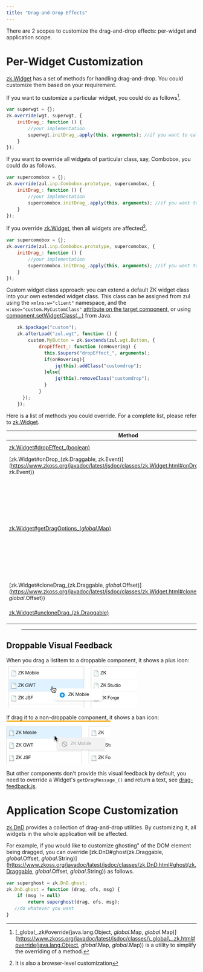 ```yaml
---
title: "Drag-and-Drop Effects"
---
```




There are 2 scopes to customize the drag-and-drop effects: per-widget
and application scope.

# Per-Widget Customization

[zk.Widget](https://www.zkoss.org/javadoc/latest/jsdoc/classes/zk.Widget.html) has a set of methods for
handling drag-and-drop. You could customize them based on your
requirement.

If you want to customize a particular widget, you could do as
follows[^1].

```javascript
var superwgt = {};
zk.override(wgt, superwgt, {
    initDrag_: function () {
        //your implementation
        superwgt.initDrag_.apply(this, arguments); //if you want to call back the default implementation
    }
});
```

If you want to override all widgets of particular class, say, Combobox,
you could do as follows.

```javascript
var supercomobox = {};
zk.override(zul.inp.Combobox.prototype, supercomobox, {
    initDrag_: function () {
        //your implementation
        supercomobox.initDrag_.apply(this, arguments); //if you want to call back the default implementation
    }
});
```

If you override [zk.Widget](https://www.zkoss.org/javadoc/latest/jsdoc/classes/zk.Widget.html), then all
widgets are affected[^2].

```javascript
var supercomobox = {};
zk.override(zul.inp.Combobox.prototype, supercomobox, {
    initDrag_: function () {
        //your implementation
        supercomobox.initDrag_.apply(this, arguments); //if you want to call back the default implementation
    }
});
```

Custom widget class approach: you can extend a default ZK widget class
into your own extended widget class. This class can be assigned from zul
using the `xmlns:w="client"` namespace, and the
`w:use="custom.MyCustomClass"` [attribute on the target component]({{site.baseurl}}/zk_client_side_ref/widget_customization#Specify_Your_Own_Widget_Class),
or using
[component.setWidgetClass(...)](https://www.zkoss.org/javadoc/latest/zk/org/zkoss/zk/ui/AbstractComponent.html#setWidgetClass-java.lang.String-)
from Java.

```javascript
    zk.$package("custom");
    zk.afterLoad("zul.wgt", function () {
        custom.MyButton = zk.$extends(zul.wgt.Button, {
            dropEffect_: function (onHovering) {
              this.$supers("dropEffect_", arguments);
              if(onHovering){
                  jq(this).addClass("customdrop");
              }else{
                  jq(this).removeClass("customdrop");
              }
            }
      });
    });
```

Here is a list of methods you could override. For a complete list,
please refer to [zk.Widget](https://www.zkoss.org/javadoc/latest/jsdoc/classes/zk.Widget.html).

| Method | Description |
|--------|-------------|
| [zk.Widget#dropEffect_(boolean)](https://www.zkoss.org/javadoc/latest/jsdoc/classes/zk.Widget.html#dropEffect_(boolean)) | Called to have some visual effect when the user is dragging a widget over this widget and this widget is droppable. Notice it is the effect to indicate that a widget is droppable. |
| [zk.Widget#onDrop_(zk.Draggable, zk.Event)](https://www.zkoss.org/javadoc/latest/jsdoc/classes/zk.Widget.html#onDrop_(zk.Draggable, zk.Event)) | Called to fire the onDrop event. You could override it to implement some effects to indicate dropping. |
| [zk.Widget#getDragOptions_(_global_.Map)](https://www.zkoss.org/javadoc/latest/jsdoc/classes/zk.Widget.html#getDragOptions_(_global_.Map)) | Returns the options used to instantiate [zk.Draggable](https://www.zkoss.org/javadoc/latest/jsdoc/classes/zk.Draggable.html). There is a lot what you could customize with this method, since the options control many effects, such `starteffect`, `endeffect`, `change` and so on. Note: the dragOptions map received as parameter in this function is a global "static" object shared by every instances of drag and drop in the page. If you make modifications to this object directly, they will apply to every drag and drop workflow triggered subsequently. A simple way to do a punctual change to the drag behavior is to copy the object, then modify and return the copy.<br/><br/>```javascript<br/>getDragOptions_: function(map) {<br/>    if(windowOptions == null){<br/>        windowOptions = zk.copy(new Map(),map);<br/>        //Commented out: chain effect from multiple overrides<br/>        //var oldstarteffect = map.starteffect;<br/>        windowOptions.starteffect = function(dg) {<br/>            //oldstarteffect.apply(this,arguments);<br/>            jq(dg.node).css("background-color","yellow");<br/>        }<br/>    }<br/>    return windowOptions;<br/>}<br/>```<br/><br/>Please refer to [zk.Draggable](https://www.zkoss.org/javadoc/latest/jsdoc/classes/zk.Draggable.html) and the source code for more information. |
| [zk.Widget#cloneDrag_(zk.Draggable, _global_.Offset)](https://www.zkoss.org/javadoc/latest/jsdoc/classes/zk.Widget.html#cloneDrag_(zk.Draggable, _global_.Offset)) | Called to create the visual effect representing what is being dragged. In other words, it creates the DOM element that will be moved with the mouse pointer when the user is dragging. |
| [zk.Widget#uncloneDrag_(zk.Draggable)](https://www.zkoss.org/javadoc/latest/jsdoc/classes/zk.Widget.html#uncloneDrag_(zk.Draggable)) | Undo the visual effect created by [zk.Widget#cloneDrag_(zk.Draggable, _global_.Offset)](https://www.zkoss.org/javadoc/latest/jsdoc/classes/zk.Widget.html#cloneDrag_(zk.Draggable, _global_.Offset)). In other words, it removes the DOM element that was created. |

> ------------------------------------------------------------------------
>
> <references/>

## Droppable Visual Feedback

When you drag a listitem to a droppable component, it shows a plus icon:
![](images/is-droppable.png)

If drag it to a non-droppable component, it shows a ban icon:
![](images/not-droppable.png)

But other components don't provide this visual feedback by default, you
need to override a Widget's `getDragMessage_()` and return a text, see
[drag-feedback.js](https://github.com/zkoss/zkbooks/blob/master/clientreference/src/main/webapp/customization).

# Application Scope Customization

[zk.DnD](https://www.zkoss.org/javadoc/latest/jsdoc/classes/zk.DnD.html) provides a collection of
drag-and-drop utilities. By customizing it, all widgets in the whole
application will be affected.

For example, if you would like to customize ghosting" of the DOM
element being dragged, you can override
[zk.DnD#ghost(zk.Draggable, _global_.Offset, _global_.String)](https://www.zkoss.org/javadoc/latest/jsdoc/classes/zk.DnD.html#ghost(zk.Draggable, _global_.Offset, _global_.String))
as follows.

```javascript
var superghost = zk.DnD.ghost;
zk.DnD.ghost = function (drag, ofs, msg) {
    if (msg != null)
        return superghost(drag, ofs, msg);
   //do whatever you want
}
```

[^1]: [\_global\_.zk#override(java.lang.Object, _global_.Map, _global_.Map)](https://www.zkoss.org/javadoc/latest/jsdoc/classes/\_global\_.zk.html#override(java.lang.Object, _global_.Map, _global_.Map))
    is a utility to simplify the overriding of a method.

[^2]: It is also a browser-level customization
